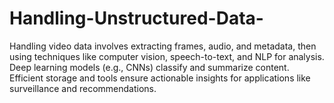 # Handling-Unstructured-Data-
Handling video data involves extracting frames, audio, and metadata, then using techniques like computer vision, speech-to-text, and NLP for analysis. Deep learning models (e.g., CNNs) classify and summarize content. Efficient storage and tools ensure actionable insights for applications like surveillance and recommendations.
